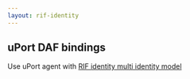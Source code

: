 ```yaml
---
layout: rif-identity
---
```


## uPort DAF bindings

Use uPort agent with [RIF identity multi identity model](../../specs/#multi-identity-model)
